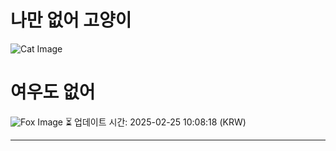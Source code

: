 
# 나만 없어 고양이

![Cat Image](https://cdn2.thecatapi.com/images/dfq.jpg)

# 여우도 없어
![Fox Image](https://randomfox.ca/images/110.jpg)
⏳ 업데이트 시간: 2025-02-25 10:08:18 (KRW)

---
